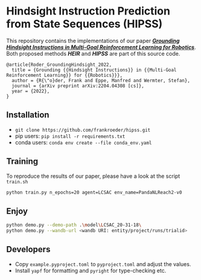 # Hindsight Instruction Prediction from State Sequences (HIPSS)

This repository contains the implementations of our paper [**_Grounding Hindsight Instructions in Multi-Goal Reinforcement Learning for Robotics_**](https://arxiv.org/abs/2204.04308).
Both proposed methods **_HEIR_** and **_HIPSS_** are part of this source code.

```
@article{Roder_GroundingHindsight_2022,
  title = {Grounding {{Hindsight Instructions}} in {{Multi-Goal Reinforcement Learning}} for {{Robotics}}},
  author = {R{\"o}der, Frank and Eppe, Manfred and Wermter, Stefan},
  journal = {arXiv preprint arXiv:2204.04308 [cs]},
  year = {2022},
}
```

## Installation
- `git clone https://github.com/frankroeder/hipss.git`
- pip users: `pip install -r requirements.txt`
- conda users: `conda env create --file conda_env.yaml`

## Training

To reproduce the results of our paper, please have a look at the script `train.sh`

```bash
python train.py n_epochs=20 agent=LCSAC env_name=PandaNLReach2-v0
```

## Enjoy
```bash
python demo.py --demo-path .\model\LCSAC_20-31-18\
python demo.py --wandb-url <wandb URI: entity/project/runs/trialid>
```

## Developers

- Copy `example.pyproject.toml` to `pyproject.toml` and adjust the values.
- Install `yapf` for formatting and `pyright` for type-checking etc.
